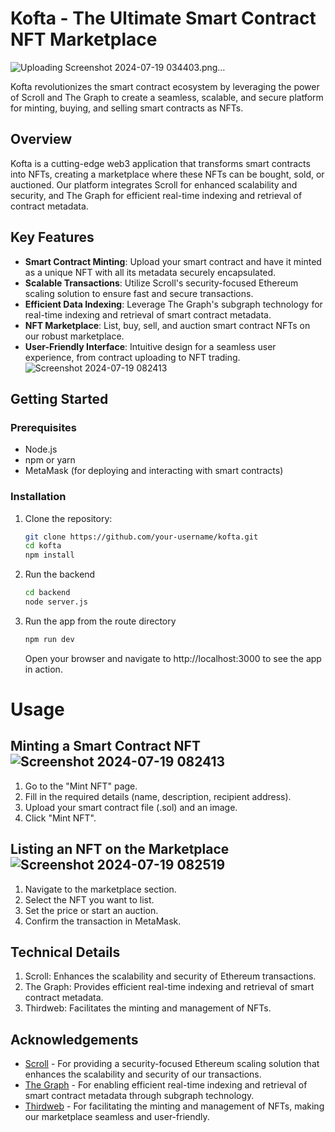 # Kofta - The Ultimate Smart Contract NFT Marketplace
![Uploading Screenshot 2024-07-19 034403.png…]()


Kofta revolutionizes the smart contract ecosystem by leveraging the power of Scroll and The Graph to create a seamless, scalable, and secure platform for minting, buying, and selling smart contracts as NFTs.


## Overview

Kofta is a cutting-edge web3 application that transforms smart contracts into NFTs, creating a marketplace where these NFTs can be bought, sold, or auctioned. Our platform integrates Scroll for enhanced scalability and security, and The Graph for efficient real-time indexing and retrieval of contract metadata.

## Key Features

- **Smart Contract Minting**: Upload your smart contract and have it minted as a unique NFT with all its metadata securely encapsulated.
- **Scalable Transactions**: Utilize Scroll's security-focused Ethereum scaling solution to ensure fast and secure transactions.
- **Efficient Data Indexing**: Leverage The Graph's subgraph technology for real-time indexing and retrieval of smart contract metadata.
- **NFT Marketplace**: List, buy, sell, and auction smart contract NFTs on our robust marketplace.
- **User-Friendly Interface**: Intuitive design for a seamless user experience, from contract uploading to NFT trading.
![Screenshot 2024-07-19 082413](https://github.com/user-attachments/assets/fed63d18-be6d-47dc-81c4-88b38e60bef0)

## Getting Started

### Prerequisites

- Node.js
- npm or yarn
- MetaMask (for deploying and interacting with smart contracts)

### Installation

1. Clone the repository:
   ```bash
   git clone https://github.com/your-username/kofta.git
   cd kofta
   npm install
   ```
2. Run the backend
   ```bash
   cd backend
   node server.js
   ```
3. Run the app from the route directory
   ```bash
   npm run dev
   ```
   Open your browser and navigate to http://localhost:3000 to see the app in action.

# Usage
## Minting a Smart Contract NFT![Screenshot 2024-07-19 082413](https://github.com/user-attachments/assets/f754ec9b-056d-48ce-953b-798a3ac5af8a)

1. Go to the "Mint NFT" page.
2. Fill in the required details (name, description, recipient address).
3. Upload your smart contract file (.sol) and an image.
4. Click "Mint NFT".
## Listing an NFT on the Marketplace ![Screenshot 2024-07-19 082519](https://github.com/user-attachments/assets/b7452f0a-6524-4871-b27f-24a736a47b53)

1. Navigate to the marketplace section.
2. Select the NFT you want to list.
3. Set the price or start an auction.
4. Confirm the transaction in MetaMask.
## Technical Details
1. Scroll: Enhances the scalability and security of Ethereum transactions.
2. The Graph: Provides efficient real-time indexing and retrieval of smart contract metadata.
3. Thirdweb: Facilitates the minting and management of NFTs.

## Acknowledgements

- [Scroll](https://scroll.io) - For providing a security-focused Ethereum scaling solution that enhances the scalability and security of our transactions.
- [The Graph](https://thegraph.com) - For enabling efficient real-time indexing and retrieval of smart contract metadata through subgraph technology.
- [Thirdweb](https://thirdweb.com) - For facilitating the minting and management of NFTs, making our marketplace seamless and user-friendly.
